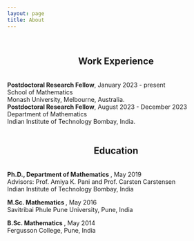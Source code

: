 ```yaml
---
layout: page
title: About
---
```


<br>
<h2 class="message" align="center">Work Experience</h2>
<br>
<span style="font-weight:bold">Postdoctoral Research Fellow</span>, January 2023 - present
<br>
School of Mathematics
<br>
Monash University, Melbourne, Australia.
<br>
<span style="font-weight:bold">Postdoctoral Research Fellow</span>, August 2023 - December 2023
<br>
Department  of Mathematics
<br>
Indian Institute of Technology Bombay, India.
<br>
<br>


<h2 class="message" align="center">Education</h2>
<br>
<span style="font-weight:bold">Ph.D.,  Department of Mathematics
  </span>, May 2019
<br>
Advisors: Prof. Amiya K. Pani and Prof. Carsten Carstensen
<br>
Indian Institute of Technology Bombay, India

<span style="font-weight:bold">M.Sc. Mathematics
</span>, May 2016
<br>
Savitribai Phule Pune University, Pune, India

<span style="font-weight:bold">B.Sc. Mathematics  </span>, May 2014
<br>
Fergusson College, Pune, India

